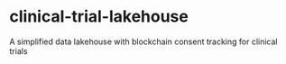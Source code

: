 # clinical-trial-lakehouse
A simplified data lakehouse with blockchain consent tracking for clinical trials
